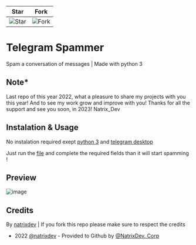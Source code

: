 | Star                                     | Fork                                     |
| ---------------------------------------- | ---------------------------------------- |
| ![Star](https://i.imgur.com/41nhvJ1.png) | ![Fork](https://i.imgur.com/MOtHDPV.png) |

# Telegram Spammer
Spam a conversation of messages | Made with python 3


## Note*
Last repo of this year 2022, what a pleasure to share my projects with you this year! And to see my work grow and improve with you! Thanks for all the support and see you soon, in 2023! 
Natrix_Dev

## Instalation & Usage

No instalation required exept [python 3](https://python.org/download) and [telegram desktop](https://desktop.telegram.org)

Just run the [file](https://github.com/natrixdev/telegram-spammer/blob/main/spammer.py) and complete the required fields than it will start spamming !

## Preview
![image](https://user-images.githubusercontent.com/88579983/210135803-89775553-f192-4319-9bdf-5276f8951f2e.png)


## Credits

By [natrixdev](https://github.com/natrixdev) | If you fork this repo please make sure to respect the credits 

- 2022 [@natrixdev](https://github.com/natrixdev) - Provided to Github by [@NatrixDev. Corp](https://github.com/NatrixDevCorp)
